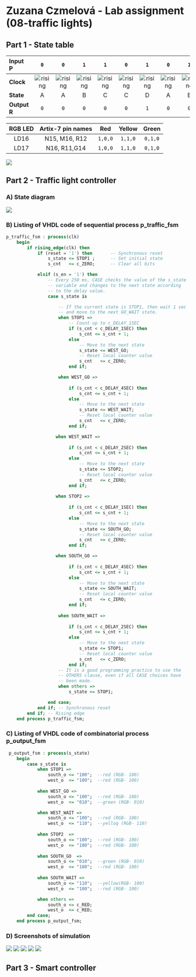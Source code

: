 # Zuzana Czmelová - Lab assignment (08-traffic lights)

## Part 1 - State table

| **Input P** | `0` | `0` | `1` | `1` | `0` | `1` | `0` | `1` | `1` | `1` | `1` | `0` | `0` | `1` | `1` | `1` |
| :-- | :-: | :-: | :-: | :-: | :-: | :-: | :-: | :-: | :-: | :-: | :-: | :-: | :-: | :-: | :-: | :-: |
| **Clock** | ![rising](images/eq_uparrow.png) | ![rising](images/eq_uparrow.png) | ![rising](images/eq_uparrow.png) | ![rising](images/eq_uparrow.png) | ![rising](images/eq_uparrow.png) | ![rising](images/eq_uparrow.png) | ![rising](images/eq_uparrow.png) | ![rising](images/eq_uparrow.png) | ![rising](images/eq_uparrow.png) | ![rising](images/eq_uparrow.png) | ![rising](images/eq_uparrow.png) | ![rising](images/eq_uparrow.png) | ![rising](images/eq_uparrow.png) | ![rising](images/eq_uparrow.png) | ![rising](images/eq_uparrow.png) | ![rising](images/eq_uparrow.png) |
| **State** | A |A  | B | C | C | D |A  | B |C  |D  |B  |B  | B | C |D  |B  |
| **Output R** | `0` |`0`  |`0`  |`0`  |`0`  |`1`  | `0` | `0` | `0` | `1` | `0` | `0` |`0`  |`0`  | `1` |`0`  |

| **RGB LED** | **Artix-7 pin names** | **Red** | **Yellow** | **Green** |
| :-: | :-: | :-: | :-: | :-: |
| LD16 | N15, M16, R12 | `1,0,0` |`1,1,0`  | `0,1,0` |
| LD17 |N16, R11,G14 | `1,0,0` | `1,1,0` | `0,1,0` |

![](images/rgb.png) 

## Part 2 - Traffic light controller 

### A) State diagram

![](images/state_diagram.png)

### B) Listing of VHDL code of sequential process p_traffic_fsm

```vhdl
p_traffic_fsm : process(clk)
    begin
        if rising_edge(clk) then
            if (reset = '1') then       -- Synchronous reset
                s_state <= STOP1 ;      -- Set initial state
                s_cnt   <= c_ZERO;      -- Clear all bits

            elsif (s_en = '1') then
                -- Every 250 ms, CASE checks the value of the s_state 
                -- variable and changes to the next state according 
                -- to the delay value.
                case s_state is

                    -- If the current state is STOP1, then wait 1 sec
                    -- and move to the next GO_WAIT state.
                    when STOP1 =>
                        -- Count up to c_DELAY_1SEC
                        if (s_cnt < c_DELAY_1SEC) then
                            s_cnt <= s_cnt + 1;
                        else
                            -- Move to the next state
                            s_state <= WEST_GO;
                            -- Reset local counter value
                            s_cnt   <= c_ZERO;
                        end if;

                    when WEST_GO =>
                    
                        if (s_cnt < c_DELAY_4SEC) then
                            s_cnt <= s_cnt + 1;
                        else
                            -- Move to the next state
                            s_state <= WEST_WAIT;
                            -- Reset local counter value
                            s_cnt   <= c_ZERO;
                        end if;

                   when WEST_WAIT =>
                    
                        if (s_cnt < c_DELAY_2SEC) then
                            s_cnt <= s_cnt + 1;
                        else
                            -- Move to the next state
                            s_state <= STOP2;
                            -- Reset local counter value
                            s_cnt   <= c_ZERO;
                        end if; 
                        
                   when STOP2 =>
                    
                        if (s_cnt < c_DELAY_1SEC) then
                            s_cnt <= s_cnt + 1;
                        else
                            -- Move to the next state
                            s_state <= SOUTH_GO;
                            -- Reset local counter value
                            s_cnt   <= c_ZERO;
                        end if; 

                   when SOUTH_GO =>
                    
                        if (s_cnt < c_DELAY_4SEC) then
                            s_cnt <= s_cnt + 1;
                        else
                            -- Move to the next state
                            s_state <= SOUTH_WAIT;
                            -- Reset local counter value
                            s_cnt   <= c_ZERO;
                        end if; 
                        
                    when SOUTH_WAIT =>
                    
                        if (s_cnt < c_DELAY_2SEC) then
                            s_cnt <= s_cnt + 1;
                        else
                            -- Move to the next state
                            s_state <= STOP1;
                            -- Reset local counter value
                            s_cnt   <= c_ZERO;
                        end if; 
                    -- It is a good programming practice to use the 
                    -- OTHERS clause, even if all CASE choices have 
                    -- been made. 
                    when others =>
                        s_state <= STOP1;

                end case;
            end if; -- Synchronous reset
        end if; -- Rising edge
    end process p_traffic_fsm;
```
### C) Listing of VHDL code of combinatorial process p_output_fsm 
```vhdl
 p_output_fsm : process(s_state)
    begin
        case s_state is
            when STOP1 =>
                south_o <= "100";  --red (RGB- 100)
                west_o  <= "100";  --red (RGB- 100)
                
            when WEST_GO =>
                south_o <= "100";  --red (RGB- 100)
                west_o  <= "010";  --green (RGB- 010) 

            when WEST_WAIT =>
                south_o <= "100";  --red (RGB- 100)
                west_o  <= "110";  --yelloq (RGB- 110)
                
            when STOP2  =>
                south_o <= "100";  --red (RGB- 100)
                west_o  <= "100";  --red (RGB- 100)
                
            when SOUTH_GO  =>
                south_o <= "010";  --green (RGB- 010)
                west_o  <= "100";  --red (RGB- 100)
                
            when SOUTH_WAIT =>
                south_o <= "110";  --yellow(RGB- 100)
                west_o  <= "100";  --red (RGB- 100)

            when others =>
                south_o <= c_RED;
                west_o  <= c_RED;
        end case;
    end process p_output_fsm;
```
### D) Screenshots of simulation 

![](images/1.png)
![](images/2.png)
![](images/3.png)
![](images/4.png)
![](images/5.png)

## Part 3 - Smart controller 

